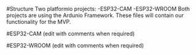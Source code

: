 #Structure
Two platformio projects:
-ESP32-CAM 
-ESP32-WROOM
Both projects are using the Ardunio Framework. These files will contain our functionality for the MVP. 

#ESP32-CAM
(edit with comments when required)

#ESP32-WROOM
(edit with comments when required) 

